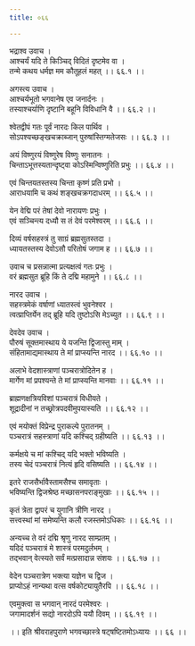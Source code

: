 ```yaml
---
title: ०६६

---
```

भद्राश्व उवाच ।  
आश्चर्यं यदि ते किञ्चिद् विदितं दृष्टमेव वा ।  
तन्मे कथय धर्मज्ञ मम कौतूहलं महत् ।। ६६.१ ।।  
  
अगस्त्य उवाच ।  
आश्चर्यभूतो भगवानेष एव जनार्दनः ।  
तस्याश्चर्याणि दृष्टानि बहूनि विविधानि वै ।। ६६.२ ।।  
  
श्वेतद्वीपं गतः पूर्वं नारदः किल पार्थिव ।  
सोऽपश्यच्छङ्खचक्राब्जान् पुरुषांस्तिग्मतेजसः ।। ६६.३ ।।  
  
अयं विष्णुरयं विष्णुरेष विष्णुः सनातनः ।  
चिन्ताऽभूत्तस्यतान्दृष्ट्वा कोऽस्मिन्विष्णुरिति प्रभुः ।। ६६.४ ।।  
  
एवं चिन्तयतस्तस्य चिन्ता कृष्णं प्रति प्रभो ।  
आराधयामि च कथं शङ्खचक्रगदाधरम् ।। ६६.५ ।।  
  
येन वेद्मि परं तेषां देवो नारायणः प्रभुः ।  
एवं सञ्चिन्त्य दध्यौ स तं देवं परमेश्वरम् ।। ६६.६ ।।  
  
दिव्यं वर्षसहस्त्रं तु साग्रं ब्रह्मसुतस्तदा ।  
ध्यायतस्तस्य देवोऽसौ परितोषं जगाम ह ।। ६६.७ ।।  
  
उवाच च प्रसन्नात्मा प्रत्यक्षत्वं गतः प्रभुः ।  
वरं ब्रह्मसुत ब्रूहि किं ते दद्मि महामुने ।। ६६.८ ।।  
  
नारद उवाच ।  
सहस्त्रमेकं वर्षाणां ध्यातस्त्वं भुवनेश्वर ।  
त्वत्प्राप्तिर्येन तद् ब्रूहि यदि तुष्टोऽसि मेऽच्युत ।। ६६.९ ।।  
  
देवदेव उवाच ।  
पौरुषं सूक्तमास्थाय ये यजन्ति द्विजास्तु माम् ।  
संहितामाद्यमास्थाय ते मां प्राप्स्यन्ति नारद ।। ६६.१० ।।  
  
अलाभे वेदशास्त्राणां पञ्चरात्रोदितेन ह ।  
मार्गेण मां प्रपश्यन्ते ते मां प्राप्स्यन्ति मानवाः ।। ६६.११ ।।  
  
ब्राह्मणक्षत्रियविशां पञ्चरात्रं विधीयते ।  
शूद्रादीनां न तच्छ्रोत्रपदवीमुपयास्यति ।। ६६.१२ ।।  
  
एवं मयोक्तं विप्रेन्द्र पुराकल्पे पुरातनम् ।  
पञ्चरात्रं सहस्त्राणां यदि कश्चिद् ग्रहीष्यति ।। ६६.१३ ।।  
  
कर्मक्षये च मां कश्चिद् यदि भक्तो भविष्यति ।  
तस्य चेदं पञ्चरात्रं नित्यं हृदि वसिष्यति ।। ६६.१४ ।।  
  
इतरे राजसैर्भावैस्तामसैश्च समावृताः ।  
भविष्यन्ति द्विजश्रेष्ठ मच्छासनपराङ्मुखाः ।। ६६.१५ ।।  
  
कृतं त्रेता द्वापरं च युगानि त्रीणि नारद ।  
सत्त्वस्थां मां समेष्यन्ति कलौ रजस्तमोऽधिकाः ।। ६६.१६ ।।  
  
अन्यच्च ते वरं दद्मि श्रृणु नारद साम्प्रतम् ।  
यदिदं पञ्चरात्रं मे शास्त्रं परमदुर्लभम् ।  
तद्भवान् वेत्स्यते सर्वं मत्प्रसादान्न संशयः ।। ६६.१७ ।।  
  
वेदेन पञ्चरात्रेण भक्त्या यज्ञेन च द्विज ।  
प्राप्योऽहं नान्यथा वत्स वर्षकोट्यायुतैरपि ।। ६६.१८ ।।  
  
एवमुक्त्वा स भगवान् नारदं परमेश्वरः ।  
जगामादर्शनं सद्यो नारदोऽपि ययौ दिवम् ।। ६६.१९ ।।  
  
।। इति श्रीवराहपुराणे भगवच्छास्त्रे षट्षष्टितमोऽध्यायः ।। ६६ ।।
